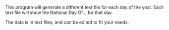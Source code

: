 This program will generate a different text file for each day of the year.
Each text file will show the National Day Of... for that day.

The data is in text files, and can be edited to fit your needs.

